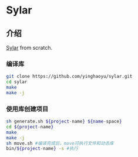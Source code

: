 # Sylar

## 介绍

[Sylar](https://github.com/sylar-yin/sylar.git) from scratch.

### 编译库
```bash
git clone https://github.com/yinghaoyu/sylar.git
cd sylar
make
make -j
```

### 使用库创建项目
```bash
sh generate.sh ${project-name} ${name-space}
cd ${project-name}
make
make -j
sh move.sh #编译完成后，move可执行文件和动态库
bin/${project-name} -s #执行
```